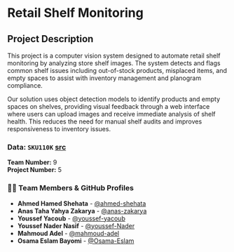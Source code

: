 # Retail Shelf Monitoring

## Project Description
This project is a computer vision system designed to automate retail shelf monitoring by analyzing store shelf images. The system detects and flags common shelf issues including out-of-stock products, misplaced items, and empty spaces to assist with inventory management and planogram compliance.

Our solution uses object detection models to identify products and empty spaces on shelves, providing visual feedback through a web interface where users can upload images and receive immediate analysis of shelf health. This reduces the need for manual shelf audits and improves responsiveness to inventory issues.

### Data: `SKU110K`  [src](https://www.kaggle.com/datasets/thedatasith/sku110k-annotations)


**Team Number:** 9  
**Project Number:** 5



### 👨‍💻 Team Members & GitHub Profiles

*   **Ahmed Hamed Shehata** - [@ahmed-shehata](https://github.com/Ahmed-Hamed-Attallah/)
*   **Anas Taha Yahya Zakarya** - [@anas-zakarya](https://github.com/Anasx2005) 
*   **Youssef Yacoub** - [@youssef-yacoub](https://github.com/Youssef123ya) 
*   **Youssef Nader Nasif** - [@youssef-Nader](https://github.com/youssefnader7)
*   **Mahmoud Adel** - [@mahmoud-adel](https://github.com/AboMedoz)
*   **Osama Eslam Bayomi** - [@Osama-Eslam](https://github.com/Osama2004o)
